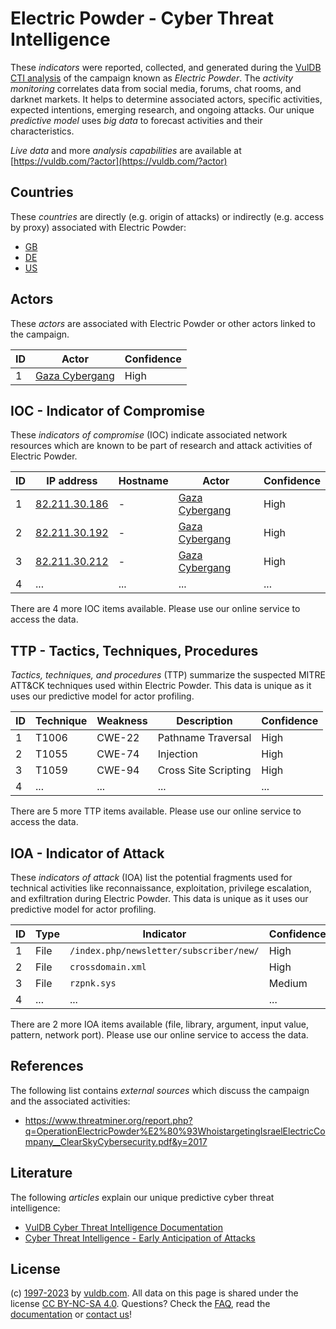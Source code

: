 # Electric Powder - Cyber Threat Intelligence

These _indicators_ were reported, collected, and generated during the [VulDB CTI analysis](https://vuldb.com/?kb.cti) of the campaign known as _Electric Powder_. The _activity monitoring_ correlates data from social media, forums, chat rooms, and darknet markets. It helps to determine associated actors, specific activities, expected intentions, emerging research, and ongoing attacks. Our unique _predictive model_ uses _big data_ to forecast activities and their characteristics.

_Live data_ and more _analysis capabilities_ are available at [https://vuldb.com/?actor](https://vuldb.com/?actor)

## Countries

These _countries_ are directly (e.g. origin of attacks) or indirectly (e.g. access by proxy) associated with Electric Powder:

* [GB](https://vuldb.com/?country.gb)
* [DE](https://vuldb.com/?country.de)
* [US](https://vuldb.com/?country.us)

## Actors

These _actors_ are associated with Electric Powder or other actors linked to the campaign.

ID | Actor | Confidence
-- | ----- | ----------
1 | [Gaza Cybergang](https://vuldb.com/?actor.gaza_cybergang) | High

## IOC - Indicator of Compromise

These _indicators of compromise_ (IOC) indicate associated network resources which are known to be part of research and attack activities of Electric Powder.

ID | IP address | Hostname | Actor | Confidence
-- | ---------- | -------- | ----- | ----------
1 | [82.211.30.186](https://vuldb.com/?ip.82.211.30.186) | - | [Gaza Cybergang](https://vuldb.com/?actor.gaza_cybergang) | High
2 | [82.211.30.192](https://vuldb.com/?ip.82.211.30.192) | - | [Gaza Cybergang](https://vuldb.com/?actor.gaza_cybergang) | High
3 | [82.211.30.212](https://vuldb.com/?ip.82.211.30.212) | - | [Gaza Cybergang](https://vuldb.com/?actor.gaza_cybergang) | High
4 | ... | ... | ... | ...

There are 4 more IOC items available. Please use our online service to access the data.

## TTP - Tactics, Techniques, Procedures

_Tactics, techniques, and procedures_ (TTP) summarize the suspected MITRE ATT&CK techniques used within Electric Powder. This data is unique as it uses our predictive model for actor profiling.

ID | Technique | Weakness | Description | Confidence
-- | --------- | -------- | ----------- | ----------
1 | T1006 | CWE-22 | Pathname Traversal | High
2 | T1055 | CWE-74 | Injection | High
3 | T1059 | CWE-94 | Cross Site Scripting | High
4 | ... | ... | ... | ...

There are 5 more TTP items available. Please use our online service to access the data.

## IOA - Indicator of Attack

These _indicators of attack_ (IOA) list the potential fragments used for technical activities like reconnaissance, exploitation, privilege escalation, and exfiltration during Electric Powder. This data is unique as it uses our predictive model for actor profiling.

ID | Type | Indicator | Confidence
-- | ---- | --------- | ----------
1 | File | `/index.php/newsletter/subscriber/new/` | High
2 | File | `crossdomain.xml` | High
3 | File | `rzpnk.sys` | Medium
4 | ... | ... | ...

There are 2 more IOA items available (file, library, argument, input value, pattern, network port). Please use our online service to access the data.

## References

The following list contains _external sources_ which discuss the campaign and the associated activities:

* https://www.threatminer.org/report.php?q=OperationElectricPowder%E2%80%93WhoistargetingIsraelElectricCompany__ClearSkyCybersecurity.pdf&y=2017

## Literature

The following _articles_ explain our unique predictive cyber threat intelligence:

* [VulDB Cyber Threat Intelligence Documentation](https://vuldb.com/?kb.cti)
* [Cyber Threat Intelligence - Early Anticipation of Attacks](https://www.scip.ch/en/?labs.20201022)

## License

(c) [1997-2023](https://vuldb.com/?kb.changelog) by [vuldb.com](https://vuldb.com/?kb.about). All data on this page is shared under the license [CC BY-NC-SA 4.0](https://creativecommons.org/licenses/by-nc-sa/4.0/). Questions? Check the [FAQ](https://vuldb.com/?kb.faq), read the [documentation](https://vuldb.com/?kb) or [contact us](https://vuldb.com/?contact)!
